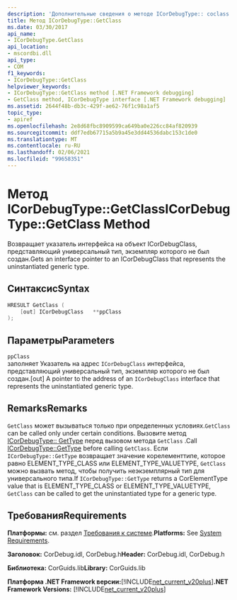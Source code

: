 ```yaml
---
description: 'Дополнительные сведения о методе ICorDebugType:: coclass'
title: Метод ICorDebugType::GetClass
ms.date: 03/30/2017
api_name:
- ICorDebugType.GetClass
api_location:
- mscordbi.dll
api_type:
- COM
f1_keywords:
- ICorDebugType::GetClass
helpviewer_keywords:
- ICorDebugType::GetClass method [.NET Framework debugging]
- GetClass method, ICorDebugType interface [.NET Framework debugging]
ms.assetid: 2644f48b-db3c-429f-ae62-76f1c98a1af5
topic_type:
- apiref
ms.openlocfilehash: 2e8d68fbc8909599ca649ba0e226cc84af820939
ms.sourcegitcommit: ddf7edb67715a5b9a45e3dd44536dabc153c1de0
ms.translationtype: MT
ms.contentlocale: ru-RU
ms.lasthandoff: 02/06/2021
ms.locfileid: "99658351"
---
```

# <a name="icordebugtypegetclass-method"></a><span data-ttu-id="9f49e-103">Метод ICorDebugType::GetClass</span><span class="sxs-lookup"><span data-stu-id="9f49e-103">ICorDebugType::GetClass Method</span></span>

<span data-ttu-id="9f49e-104">Возвращает указатель интерфейса на объект ICorDebugClass, представляющий универсальный тип, экземпляр которого не был создан.</span><span class="sxs-lookup"><span data-stu-id="9f49e-104">Gets an interface pointer to an ICorDebugClass that represents the uninstantiated generic type.</span></span>  
  
## <a name="syntax"></a><span data-ttu-id="9f49e-105">Синтаксис</span><span class="sxs-lookup"><span data-stu-id="9f49e-105">Syntax</span></span>  
  
```cpp  
HRESULT GetClass (  
    [out] ICorDebugClass   **ppClass  
);  
```  
  
## <a name="parameters"></a><span data-ttu-id="9f49e-106">Параметры</span><span class="sxs-lookup"><span data-stu-id="9f49e-106">Parameters</span></span>  

 `ppClass`  
 <span data-ttu-id="9f49e-107">заполняет Указатель на адрес `ICorDebugClass` интерфейса, представляющий универсальный тип, экземпляр которого не был создан.</span><span class="sxs-lookup"><span data-stu-id="9f49e-107">[out] A pointer to the address of an `ICorDebugClass` interface that represents the uninstantiated generic type.</span></span>  
  
## <a name="remarks"></a><span data-ttu-id="9f49e-108">Remarks</span><span class="sxs-lookup"><span data-stu-id="9f49e-108">Remarks</span></span>  

 <span data-ttu-id="9f49e-109">`GetClass` может вызываться только при определенных условиях.</span><span class="sxs-lookup"><span data-stu-id="9f49e-109">`GetClass` can be called only under certain conditions.</span></span> <span data-ttu-id="9f49e-110">Вызовите метод [ICorDebugType:: GetType](icordebugtype-gettype-method.md) перед вызовом метода `GetClass` .</span><span class="sxs-lookup"><span data-stu-id="9f49e-110">Call [ICorDebugType::GetType](icordebugtype-gettype-method.md) before calling `GetClass`.</span></span> <span data-ttu-id="9f49e-111">Если `ICorDebugType::GetType` возвращает значение корелементтипе, которое равно ELEMENT_TYPE_CLASS или ELEMENT_TYPE_VALUETYPE, `GetClass` можно вызвать метод, чтобы получить неэкземплярный тип для универсального типа.</span><span class="sxs-lookup"><span data-stu-id="9f49e-111">If `ICorDebugType::GetType` returns a CorElementType value that is ELEMENT_TYPE_CLASS or ELEMENT_TYPE_VALUETYPE, `GetClass` can be called to get the uninstantiated type for a generic type.</span></span>  
  
## <a name="requirements"></a><span data-ttu-id="9f49e-112">Требования</span><span class="sxs-lookup"><span data-stu-id="9f49e-112">Requirements</span></span>  

 <span data-ttu-id="9f49e-113">**Платформы:** см. раздел [Требования к системе](../../get-started/system-requirements.md).</span><span class="sxs-lookup"><span data-stu-id="9f49e-113">**Platforms:** See [System Requirements](../../get-started/system-requirements.md).</span></span>  
  
 <span data-ttu-id="9f49e-114">**Заголовок:** CorDebug.idl, CorDebug.h</span><span class="sxs-lookup"><span data-stu-id="9f49e-114">**Header:** CorDebug.idl, CorDebug.h</span></span>  
  
 <span data-ttu-id="9f49e-115">**Библиотека:** CorGuids.lib</span><span class="sxs-lookup"><span data-stu-id="9f49e-115">**Library:** CorGuids.lib</span></span>  
  
 <span data-ttu-id="9f49e-116">**Платформа .NET Framework версии:**[!INCLUDE[net_current_v20plus](../../../../includes/net-current-v20plus-md.md)]</span><span class="sxs-lookup"><span data-stu-id="9f49e-116">**.NET Framework Versions:** [!INCLUDE[net_current_v20plus](../../../../includes/net-current-v20plus-md.md)]</span></span>
